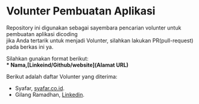 # Volunter Pembuatan Aplikasi
Repository ini digunakan sebagai sayembara pencarian volunter untuk pembuatan aplikasi dicoding<br>
jika Anda tertarik untuk menjadi Volunter, silahkan lakukan PR(pull-request) pada berkas ini ya. <br>

Silahkan gunakan format berikut:<br>
**\* Nama,[Linkeind/Github/website](Alamat URL)**

Berikut adalah daftar Volunter yang diterima:<br>
* Syafar, [syafar.co.id](https://syafar.co.id).
* Gilang Ramadhan, [Linkedin](https://www.linkedin.com/in/gilang-adhan/).
